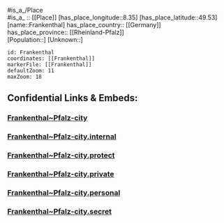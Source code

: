 ﻿---
location: [49.53,8.35] 
mapzoom: [7,12] 
mapmarker: city 
type: City
tags:
- geo/City


SpocWebEntityId: 30229
isDeleted: false
confidential: public

---
#is_a_/Place  
#is_a_ :: [[Place]] 
[has_place_longitude::8.35] 
[has_place_latitude::49.53] 
[name::Frankenthal] 
has_place_country:: [[Germany]]  
has_place_province:: [[Rheinland-Pfalz]]  
[Population::] 
[Unknown::] 


```leaflet
id: Frankenthal
coordinates: [[Frankenthal]] 
markerFile: [[Frankenthal]] 
defaultZoom: 11 
maxZoom: 18
```


## Confidential Links & Embeds: 

### [Frankenthal~Pfalz-city](/_public/Earth/Continent/Europe/Europe~Central/Germany/Germany~West/Rheinland-Pfalz/counties~RP/Frankenthal~Pfalz/cities~Frankenthal~Pfalz/Frankenthal~Pfalz-city.md) 

### [Frankenthal~Pfalz-city.internal](/_internal/Earth/Continent/Europe/Europe~Central/Germany/Germany~West/Rheinland-Pfalz/counties~RP/Frankenthal~Pfalz/cities~Frankenthal~Pfalz/Frankenthal~Pfalz-city.internal.md) 

### [Frankenthal~Pfalz-city.protect](/_protect/Earth/Continent/Europe/Europe~Central/Germany/Germany~West/Rheinland-Pfalz/counties~RP/Frankenthal~Pfalz/cities~Frankenthal~Pfalz/Frankenthal~Pfalz-city.protect.md) 

### [Frankenthal~Pfalz-city.private](/_private/Earth/Continent/Europe/Europe~Central/Germany/Germany~West/Rheinland-Pfalz/counties~RP/Frankenthal~Pfalz/cities~Frankenthal~Pfalz/Frankenthal~Pfalz-city.private.md) 

### [Frankenthal~Pfalz-city.personal](/_personal/Earth/Continent/Europe/Europe~Central/Germany/Germany~West/Rheinland-Pfalz/counties~RP/Frankenthal~Pfalz/cities~Frankenthal~Pfalz/Frankenthal~Pfalz-city.personal.md) 

### [Frankenthal~Pfalz-city.secret](/_secret/Earth/Continent/Europe/Europe~Central/Germany/Germany~West/Rheinland-Pfalz/counties~RP/Frankenthal~Pfalz/cities~Frankenthal~Pfalz/Frankenthal~Pfalz-city.secret.md) 
